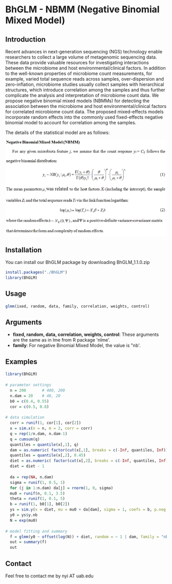 # BhGLM - NBMM (Negative Binomial Mixed Model)

## Introduction
Recent advances in next-generation sequencing (NGS) technology enable researchers to collect a large volume of metagenomic sequencing data. These data provide valuable resources for investigating interactions between the microbiome and host environmental/clinical factors. In addition to the well-known properties of microbiome count measurements, for example, varied total sequence reads across samples, over-dispersion and zero-inflation, microbiome studies usually collect samples with hierarchical structures, which introduce correlation among the samples and thus further complicate the analysis and interpretation of microbiome count data. We propose negative binomial mixed models (NBMMs) for detecting the association between the microbiome and host environmental/clinical factors for correlated microbiome count data. The proposed mixed-effects models incorporate random effects into the commonly used fixed-effects negative binomial model to account for correlation among the samples. 

The details of the statistical model are as follows:

<img src="image/NBMM.PNG" width="600" align="center">

## Installation
You can install our BhGLM package by downloading BhGLM_1.1.0.zip
```r
install.packages("./BhGLM")
library(BhGLM)
```

## Usage
```r
glmm(ixed, random, data, family, correlation, weights, control)
```
## Arguments

- **fixed, random, data, correlation, weights, control**: These arguments are the same as in lme from R package 'nlme'.  	   
- **family**: For negative Binomial Mixed Model, the value is "nb'. 

## Examples

```r
library(BhGLM)

# parameter settings
  n = 200       # 400, 200
  n.dam = 20    # 40, 20
  b0 = c(0.4, 0.55)
  cor = c(0.5, 0.8)

# data simulation
  corr = runif(1, cor[1], cor[2])
  x = sim.x(n = n, m = 2, corr = corr)
  q = rep(1/n.dam, n.dam-1)
  q = cumsum(q)
  quantiles = quantile(x[,1], q)
  dam = as.numeric( factor(cut(x[,1], breaks = c(-Inf, quantiles, Inf))) )   
  quantiles = quantile(x[,2], 0.45)
  diet = as.numeric( factor(cut(x[,2], breaks = c(-Inf, quantiles, Inf))) )
  diet = diet - 1   
  
  da = rep(NA, n.dam)
  sigma = runif(1, 0.5, 1)
  for (j in 1:n.dam) da[j] = rnorm(1, 0, sigma)
  mu0 = runif(n, 0.1, 3.5)
  theta = runif(1, 0.1, 5) 
  b = runif(1, b0[1], b0[2]) 
  ys = sim.y(x = diet, mu = mu0 + da[dam], sigma = 1, coefs = b, p.neg = 0, nb.theta = theta) 
  y0 = ys$y.nb
  N = exp(mu0)

# model fitting and summary
  f = glmm(y0 ~ offset(log(N)) + diet, random = ~ 1 | dam, family = "nb", verbose = F) 
  out = summary(f)
  out
```

## Contact
Feel free to contact me by nyi AT uab.edu
